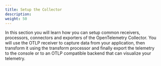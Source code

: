 ```yaml
---
title: Setup the Collector
description:
weight: 50
---
```


In this section you will learn how you can setup common receivers, processors,
connectors and exporters of the OpenTelemetry Collector. You will use the OTLP
receiver to capture data from your application, then transform it using the
transform processor and finally export the telemetry to the console or to an
OTLP compatible backend that can visualize your telemetry.
